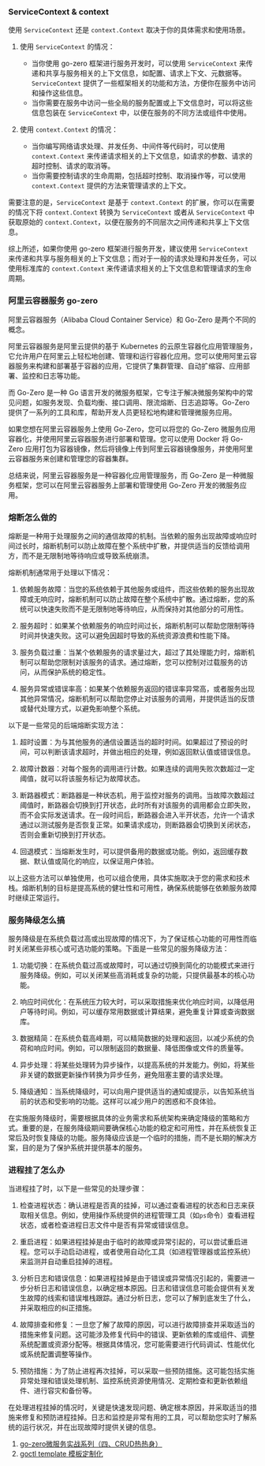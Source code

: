 ### ServiceContext & context

使用 `ServiceContext` 还是 `context.Context` 取决于你的具体需求和使用场景。

1. 使用 `ServiceContext` 的情况：
    
    - 当你使用 go-zero 框架进行服务开发时，可以使用 `ServiceContext` 来传递和共享与服务相关的上下文信息，如配置、请求上下文、元数据等。`ServiceContext` 提供了一些框架相关的功能和方法，方便你在服务中访问和操作这些信息。
    - 当你需要在服务中访问一些全局的服务配置或上下文信息时，可以将这些信息包装在 `ServiceContext` 中，以便在服务的不同方法或组件中使用。
2. 使用 `context.Context` 的情况：
    
    - 当你编写网络请求处理、并发任务、中间件等代码时，可以使用 `context.Context` 来传递请求相关的上下文信息，如请求的参数、请求的超时控制、请求的取消等。
    - 当你需要控制请求的生命周期，包括超时控制、取消操作等，可以使用 `context.Context` 提供的方法来管理请求的上下文。

需要注意的是，`ServiceContext` 是基于 `context.Context` 的扩展，你可以在需要的情况下将 `context.Context` 转换为 `ServiceContext` 或者从 `ServiceContext` 中获取原始的 `context.Context`，以便在服务的不同层次之间传递和共享上下文信息。

综上所述，如果你使用 go-zero 框架进行服务开发，建议使用 `ServiceContext` 来传递和共享与服务相关的上下文信息；而对于一般的请求处理和并发任务，可以使用标准库的 `context.Context` 来传递请求相关的上下文信息和管理请求的生命周期。


### 阿里云容器服务 go-zero

阿里云容器服务（Alibaba Cloud Container Service）和 Go-Zero 是两个不同的概念。

阿里云容器服务是阿里云提供的基于 Kubernetes 的云原生容器化应用管理服务，它允许用户在阿里云上轻松地创建、管理和运行容器化应用。您可以使用阿里云容器服务来构建和部署基于容器的应用，它提供了集群管理、自动扩缩容、应用部署、监控和日志等功能。

而 Go-Zero 是一种 Go 语言开发的微服务框架，它专注于解决微服务架构中的常见问题，如服务发现、负载均衡、接口调用、限流熔断、日志追踪等。Go-Zero 提供了一系列的工具和库，帮助开发人员更轻松地构建和管理微服务应用。

如果您想在阿里云容器服务上使用 Go-Zero，您可以将您的 Go-Zero 微服务应用容器化，并使用阿里云容器服务进行部署和管理。您可以使用 Docker 将 Go-Zero 应用打包为容器镜像，然后将镜像上传到阿里云容器镜像服务，并使用阿里云容器服务来创建和管理您的容器集群。

总结来说，阿里云容器服务是一种容器化应用管理服务，而 Go-Zero 是一种微服务框架，您可以在阿里云容器服务上部署和管理使用 Go-Zero 开发的微服务应用。

### 熔断怎么做的

熔断是一种用于处理服务之间的通信故障的机制。当依赖的服务出现故障或响应时间过长时，熔断机制可以防止故障在整个系统中扩散，并提供适当的反馈给调用方，而不是无限制地等待响应或导致系统崩溃。

熔断机制通常用于处理以下情况：

1. 依赖服务故障：当您的系统依赖于其他服务或组件，而这些依赖的服务出现故障或无响应时，熔断机制可以防止故障在整个系统中扩散。通过熔断，您的系统可以快速失败而不是无限制地等待响应，从而保持对其他部分的可用性。
    
2. 服务超时：如果某个依赖服务的响应时间过长，熔断机制可以帮助您限制等待时间并快速失败。这可以避免因超时导致的系统资源浪费和性能下降。
    
3. 服务负载过重：当某个依赖服务的请求量过大，超过了其处理能力时，熔断机制可以帮助您限制对该服务的请求。通过熔断，您可以控制对过载服务的访问，从而保护系统的稳定性。
    
4. 服务异常或错误率高：如果某个依赖服务返回的错误率异常高，或者服务出现其他异常情况，熔断机制可以帮助您停止对该服务的调用，并提供适当的反馈或替代处理方式，以避免影响整个系统。

以下是一些常见的后端熔断实现方法：

1. 超时设置：为与其他服务的通信设置适当的超时时间。如果超过了预设的时间，可以判断该请求超时，并做出相应的处理，例如返回默认值或错误信息。
    
2. 故障计数器：对每个服务的调用进行计数。如果连续的调用失败次数超过一定阈值，就可以将该服务标记为故障状态。
    
3. 断路器模式：断路器是一种状态机，用于监控对服务的调用。当故障次数超过阈值时，断路器会切换到打开状态，此时所有对该服务的调用都会立即失败，而不会实际发送请求。在一段时间后，断路器会进入半开状态，允许一个请求通过以测试服务是否恢复正常。如果请求成功，则断路器会切换到关闭状态，否则会重新切换到打开状态。
    
4. 回退模式：当熔断发生时，可以提供备用的数据或功能。例如，返回缓存数据、默认值或简化的响应，以保证用户体验。
    

以上这些方法可以单独使用，也可以组合使用，具体实施取决于您的需求和技术栈。熔断机制的目标是提高系统的健壮性和可用性，确保系统能够在依赖服务故障时继续正常运行。

### 服务降级怎么搞

服务降级是在系统负载过高或出现故障的情况下，为了保证核心功能的可用性而临时关闭某些非核心或可选功能的策略。下面是一些常见的服务降级方法：

1. 功能切换：在系统负载过高或故障时，可以通过切换到简化的功能模式来进行服务降级。例如，可以关闭某些高消耗或复杂的功能，只提供最基本的核心功能。
    
2. 响应时间优化：在系统压力较大时，可以采取措施来优化响应时间，以降低用户等待时间。例如，可以缓存常用数据或计算结果，避免重复计算或查询数据库。
    
3. 数据精简：在系统负载高峰期，可以精简数据的处理和返回，以减少系统的负荷和响应时间。例如，可以限制返回的数据量、降低图像或文件的质量等。
    
4. 异步处理：将某些处理转为异步操作，以提高系统的并发能力。例如，将某些非关键的数据更新操作转换为异步任务，避免阻塞主要的请求处理。
    
5. 降级通知：当系统降级时，可以向用户提供适当的通知或提示，以告知系统当前的状态和受影响的功能。这样可以减少用户的困惑和不良体验。
    

在实施服务降级时，需要根据具体的业务需求和系统架构来确定降级的策略和方式。重要的是，在服务降级期间要确保核心功能的稳定和可用性，并在系统恢复正常后及时恢复降级的功能。服务降级应该是一个临时的措施，而不是长期的解决方案，目的是为了保护系统并提供基本的服务。

### 进程挂了怎么办

当进程挂了时，以下是一些常见的处理步骤：

1. 检查进程状态：确认进程是否真的挂掉，可以通过查看进程的状态和日志来获取相关信息。例如，使用操作系统提供的进程管理工具（如`ps`命令）查看进程状态，或者检查进程日志文件中是否有异常或错误信息。
    
2. 重启进程：如果进程挂掉是由于临时的故障或异常引起的，可以尝试重启进程。您可以手动启动进程，或者使用自动化工具（如进程管理器或监控系统）来监测并自动重启挂掉的进程。
    
3. 分析日志和错误信息：如果进程挂掉是由于错误或异常情况引起的，需要进一步分析日志和错误信息，以确定根本原因。日志和错误信息可能会提供有关发生故障的线索和错误堆栈跟踪。通过分析日志，您可以了解到底发生了什么，并采取相应的纠正措施。
    
4. 故障排查和修复：一旦您了解了故障的原因，可以进行故障排查并采取适当的措施来修复问题。这可能涉及修复代码中的错误、更新依赖的库或组件、调整系统配置或资源分配等。根据具体情况，您可能需要进行代码调试、性能优化或系统配置调整等操作。
    
5. 预防措施：为了防止进程再次挂掉，可以采取一些预防措施。这可能包括实施异常处理和错误处理机制、监控系统资源使用情况、定期检查和更新依赖组件、进行容灾和备份等。
    

在处理进程挂掉的情况时，关键是快速发现问题、确定根本原因，并采取适当的措施来修复和预防进程挂掉。日志和监控是非常有用的工具，可以帮助您实时了解系统的运行状况，并在出现故障时提供关键的信息。


1. [go-zero微服务实战系列（四、CRUD热热身）](https://www.cnblogs.com/kevinwan/p/16380728.html)
2. [goctl template 模板定制化](https://go-zero.dev/docs/tutorials/customization/template)